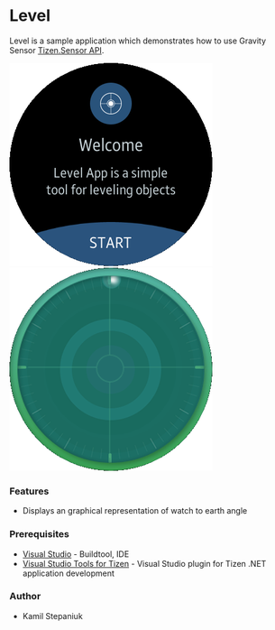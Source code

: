 # Level
Level is a sample application which demonstrates how to use Gravity Sensor [Tizen.Sensor API](https://samsung.github.io/TizenFX/stable/api/Tizen.Sensor.html).

![Welcome page](./Screenshots/Screenshot1.png)
![Main Page](./Screenshots/Screenshot2.png)

### Features
* Displays an graphical representation of watch to earth angle

### Prerequisites

* [Visual Studio](https://www.visualstudio.com/) - Buildtool, IDE
* [Visual Studio Tools for Tizen](https://docs.tizen.org/application/vstools/install) - Visual Studio plugin for Tizen .NET application development

### Author
* Kamil Stepaniuk
